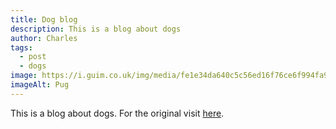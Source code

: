 ```yaml
---
title: Dog blog
description: This is a blog about dogs
author: Charles
tags:
  - post
  - dogs
image: https://i.guim.co.uk/img/media/fe1e34da640c5c56ed16f76ce6f994fa9343d09d/0_174_3408_2046/master/3408.jpg?width=620&quality=45&auto=format&fit=max&dpr=2&s=064680b85e72644d9cc2e69e2763c541
imageAlt: Pug
---
```


This is a blog about dogs. For the original visit [here](https://www.theguardian.com/science/2019/jun/17/how-dogs-capture-your-heart-evolution-puppy-dog-eyes).
